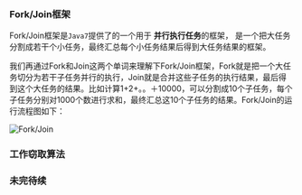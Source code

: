 ### Fork/Join框架

Fork/Join框架是`Java7`提供了的一个用于 **并行执行任务**的框架， 是一个把大任务分割成若干个小任务，最终汇总每个小任务结果后得到大任务结果的框架。

我们再通过Fork和Join这两个单词来理解下Fork/Join框架，Fork就是把一个大任务切分为若干子任务并行的执行，Join就是合并这些子任务的执行结果，最后得到这个大任务的结果。比如计算1+2+。。＋10000，可以分割成10个子任务，每个子任务分别对1000个数进行求和，最终汇总这10个子任务的结果。Fork/Join的运行流程图如下：

![Fork/Join](http://upload-images.jianshu.io/upload_images/6393906-c1f6e545857294a5.png?imageMogr2/auto-orient/strip%7CimageView2/2/w/1240)

### 工作窃取算法

### 未完待续
